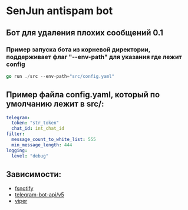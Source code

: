 # SenJun antispam bot 

## Бот для удаления плохих сообщений 0.1

### Пример запуска бота из корневой директории, поддерживает флаг "--env-path" для указания где лежит config
```go
go run ./src --env-path="src/config.yaml"
```

## Пример файла config.yaml, который по умолчанию лежит в src/:
```yaml
telegram:
  token: "str_token"
  chat_id: int_chat_id
filter:
  message_count_to_white_list: 555
  min_message_length: 444
logging:
  level: "debug"
```

## Зависимости:
- [fsnotify](https://github.com/fsnotify/fsnotify)
- [telegram-bot-api/v5](https://github.com/go-telegram-bot-api/telegram-bot-api)
- [viper](https://github.com/spf13/viper)
